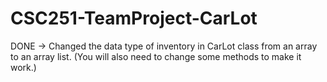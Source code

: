 # CSC251-TeamProject-CarLot

DONE -> Changed the data type of inventory in CarLot class from an array to an array list. (You will also need to change some methods to make it work.)
